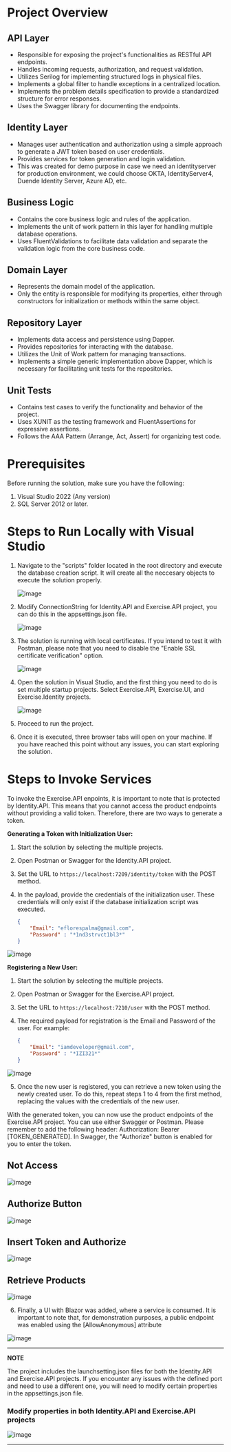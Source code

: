 # Project Overview

## API Layer
- Responsible for exposing the project's functionalities as RESTful API endpoints.
- Handles incoming requests, authorization, and request validation.
- Utilizes Serilog for implementing structured logs in physical files.
- Implements a global filter to handle exceptions in a centralized location.
- Implements the problem details specification to provide a standardized structure for error responses.
- Uses the Swagger library for documenting the endpoints.

## Identity Layer
- Manages user authentication and authorization using a simple approach to generate a JWT token based on user credentials.
- Provides services for token generation and login validation.
- This was created for demo purpose in case we need an identityserver for production environment, we could choose OKTA, IdentityServer4, Duende Identity Server, Azure AD, etc. 

## Business Logic
- Contains the core business logic and rules of the application.
- Implements the unit of work pattern in this layer for handling multiple database operations.
- Uses FluentValidations to facilitate data validation and separate the validation logic from the core business code.

## Domain Layer
- Represents the domain model of the application.
- Only the entity is responsible for modifying its properties, either through constructors for initialization or methods within the same object.

## Repository Layer
- Implements data access and persistence using Dapper.
- Provides repositories for interacting with the database.
- Utilizes the Unit of Work pattern for managing transactions.
- Implements a simple generic implementation above Dapper, which is necessary for facilitating unit tests for the repositories.

## Unit Tests
- Contains test cases to verify the functionality and behavior of the project.
- Uses XUNIT as the testing framework and FluentAssertions for expressive assertions.
- Follows the AAA Pattern (Arrange, Act, Assert) for organizing test code.
  
# Prerequisites

Before running the solution, make sure you have the following:

1. Visual Studio 2022 (Any version)
2. SQL Server 2012 or later.

# Steps to Run Locally with Visual Studio

1. Navigate to the "scripts" folder located in the root directory and execute the database creation script. It will create all the neccesary objects to execute the solution properly.

   ![image](https://github.com/eflorespalma/dotnet-exercise-solution/assets/2238801/280dcc83-59ea-4fae-befa-337c4e8963a8)
   
2. Modify ConnectionString for Identity.API and Exercise.API project, you can do this in the appsettings.json file.
   
   ![image](https://github.com/eflorespalma/dotnet-exercise-solution/assets/2238801/6346f4ae-325c-4748-ae0c-6ff436d4103d)

3. The solution is running with local certificates. If you intend to test it with Postman, please note that you need to disable the "Enable SSL certificate verification" option.

   ![image](https://github.com/eflorespalma/dotnet-exercise-solution/assets/2238801/6380b601-ca22-42a5-9b2e-e4efc779cc1b)
   
4. Open the solution in Visual Studio, and the first thing you need to do is set multiple startup projects. Select Exercise.API, Exercise.UI, and Exercise.Identity projects.

    ![image](https://github.com/eflorespalma/dotnet-exercise-solution/assets/2238801/39f84a7c-25a9-4546-a120-021337e36a4b)
   
5. Proceed to run the project.
6. Once it is executed, three browser tabs will open on your machine. If you have reached this point without any issues, you can start exploring the solution.

# Steps to Invoke Services

To invoke the Exercise.API enpoints, it is important to note that is protected by Identity.API. This means that you cannot access the product endpoints without providing a valid token. Therefore, there are two ways to generate a token.

**Generating a Token with Initialization User:**

1. Start the solution by selecting the multiple projects.
2. Open Postman or Swagger for the Identity.API project.
3. Set the URL to `https://localhost:7209/identity/token` with the POST method.
4. In the payload, provide the credentials of the initialization user. These credentials will only exist if the database initialization script was executed.

    ```json
    {
        "Email": "eflorespalma@gmail.com",
        "Password" : "*1nd3strvct1bl3*"
    }
    ```
![image](https://github.com/eflorespalma/dotnet-exercise-solution/assets/2238801/afc5b420-e655-4f91-b96c-aa6837bc9206)

**Registering a New User:**

1. Start the solution by selecting the multiple projects.
2. Open Postman or Swagger for the Exercise.API project.
3. Set the URL to `https://localhost:7210/user` with the POST method.
4. The required payload for registration is the Email and Password of the user. For example:

    ```json
    {
        "Email": "iamdeveloper@gmail.com",
        "Password" : "*IZI321*"
    }
    ```  
![image](https://github.com/eflorespalma/dotnet-exercise-solution/assets/2238801/6b07b090-5bee-4c06-a034-85d46cbdfd66)

5. Once the new user is registered, you can retrieve a new token using the newly created user. To do this, repeat steps 1 to 4 from the first method, replacing the values with the credentials of the new user.

With the generated token, you can now use the product endpoints of the Exercise.API project. You can use either Swagger or Postman. Please remember to add the following header: Authorization: Bearer [TOKEN_GENERATED]. In Swagger, the "Authorize" button is enabled for you to enter the token.

## Not Access
![image](https://github.com/eflorespalma/dotnet-exercise-solution/assets/2238801/ba1a60de-2dae-41d1-b07f-b2c236433307)

## Authorize Button
![image](https://github.com/eflorespalma/dotnet-exercise-solution/assets/2238801/078539b5-45f3-489f-a8f8-debce8987cef)

## Insert Token and Authorize
![image](https://github.com/eflorespalma/dotnet-exercise-solution/assets/2238801/839a94a4-d37c-49d8-8289-ee82aec4e8e1)

## Retrieve Products
![image](https://github.com/eflorespalma/dotnet-exercise-solution/assets/2238801/3cc3712f-8054-44ba-8ddf-b8e0b99a532d)

6. Finally, a UI with Blazor was added, where a service is consumed. It is important to note that, for demonstration purposes, a public endpoint was enabled using the [AllowAnonymous] attribute

![image](https://github.com/eflorespalma/dotnet-exercise-solution/assets/2238801/49058c41-8daa-4ad3-8fb1-d775c3eaae6a)

 ---
**NOTE**

The project includes the launchsetting.json files for both the Identity.API and Exercise.API projects. If you encounter any issues with the defined port and need to use a different one, you will need to modify certain properties in the appsettings.json file.

### Modify properties in both Identity.API and Exercise.API projects

![image](https://github.com/eflorespalma/dotnet-exercise-solution/assets/2238801/2bd93a5d-5ef0-43b5-8d59-1916c572330f)

--- 

